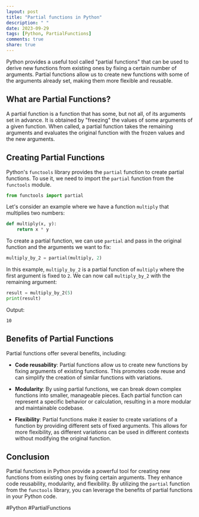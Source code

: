 ```yaml
---
layout: post
title: "Partial functions in Python"
description: " "
date: 2023-09-29
tags: [Python, PartialFunctions]
comments: true
share: true
---
```


Python provides a useful tool called "partial functions" that can be used to derive new functions from existing ones by fixing a certain number of arguments. Partial functions allow us to create new functions with some of the arguments already set, making them more flexible and reusable.

## What are Partial Functions?

A partial function is a function that has some, but not all, of its arguments set in advance. It is obtained by "freezing" the values of some arguments of a given function. When called, a partial function takes the remaining arguments and evaluates the original function with the frozen values and the new arguments.

## Creating Partial Functions

Python's `functools` library provides the `partial` function to create partial functions. To use it, we need to import the `partial` function from the `functools` module.

```python
from functools import partial
```

Let's consider an example where we have a function `multiply` that multiplies two numbers:

```python
def multiply(x, y):
    return x * y

```

To create a partial function, we can use `partial` and pass in the original function and the arguments we want to fix:

```python
multiply_by_2 = partial(multiply, 2)
```

In this example, `multiply_by_2` is a partial function of `multiply` where the first argument is fixed to `2`. We can now call `multiply_by_2` with the remaining argument:

```python
result = multiply_by_2(5)
print(result)
```

Output:
```
10
```

## Benefits of Partial Functions

Partial functions offer several benefits, including:

- **Code reusability**: Partial functions allow us to create new functions by fixing arguments of existing functions. This promotes code reuse and can simplify the creation of similar functions with variations.

- **Modularity**: By using partial functions, we can break down complex functions into smaller, manageable pieces. Each partial function can represent a specific behavior or calculation, resulting in a more modular and maintainable codebase.

- **Flexibility**: Partial functions make it easier to create variations of a function by providing different sets of fixed arguments. This allows for more flexibility, as different variations can be used in different contexts without modifying the original function.

## Conclusion

Partial functions in Python provide a powerful tool for creating new functions from existing ones by fixing certain arguments. They enhance code reusability, modularity, and flexibility. By utilizing the `partial` function from the `functools` library, you can leverage the benefits of partial functions in your Python code.

#Python #PartialFunctions